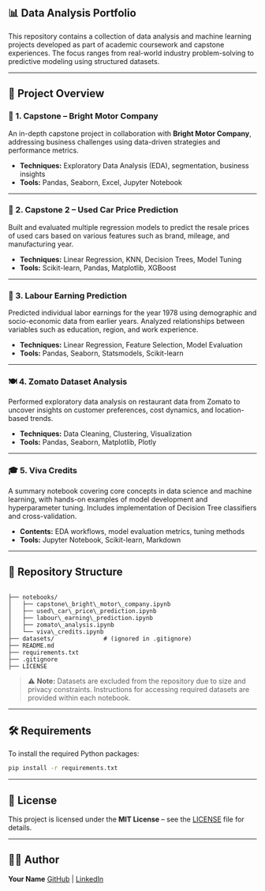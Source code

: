 ## 📊 Data Analysis Portfolio

This repository contains a collection of data analysis and machine learning projects developed as part of academic coursework and capstone experiences. The focus ranges from real-world industry problem-solving to predictive modeling using structured datasets.

---

## 📁 Project Overview

### 🔧 1. **Capstone – Bright Motor Company**
An in-depth capstone project in collaboration with **Bright Motor Company**, addressing business challenges using data-driven strategies and performance metrics.

- **Techniques:** Exploratory Data Analysis (EDA), segmentation, business insights
- **Tools:** Pandas, Seaborn, Excel, Jupyter Notebook

---

### 🚗 2. **Capstone 2 – Used Car Price Prediction**
Built and evaluated multiple regression models to predict the resale prices of used cars based on various features such as brand, mileage, and manufacturing year.

- **Techniques:** Linear Regression, KNN, Decision Trees, Model Tuning
- **Tools:** Scikit-learn, Pandas, Matplotlib, XGBoost

---

### 💼 3. **Labour Earning Prediction**
Predicted individual labor earnings for the year 1978 using demographic and socio-economic data from earlier years. Analyzed relationships between variables such as education, region, and work experience.

- **Techniques:** Linear Regression, Feature Selection, Model Evaluation
- **Tools:** Pandas, Seaborn, Statsmodels, Scikit-learn

---

### 🍽️ 4. **Zomato Dataset Analysis**
Performed exploratory data analysis on restaurant data from Zomato to uncover insights on customer preferences, cost dynamics, and location-based trends.

- **Techniques:** Data Cleaning, Clustering, Visualization
- **Tools:** Pandas, Seaborn, Matplotlib, Plotly

---

### 🎓 5. **Viva Credits**
A summary notebook covering core concepts in data science and machine learning, with hands-on examples of model development and hyperparameter tuning. Includes implementation of Decision Tree classifiers and cross-validation.

- **Contents:** EDA workflows, model evaluation metrics, tuning methods
- **Tools:** Jupyter Notebook, Scikit-learn, Markdown

---

## 📂 Repository Structure

```

├── notebooks/
│   ├── capstone\_bright\_motor\_company.ipynb
│   ├── used\_car\_price\_prediction.ipynb
│   ├── labour\_earning\_prediction.ipynb
│   ├── zomato\_analysis.ipynb
│   └── viva\_credits.ipynb
├── datasets/              # (ignored in .gitignore)
├── README.md
├── requirements.txt
├── .gitignore
├── LICENSE

````

> ⚠️ **Note:** Datasets are excluded from the repository due to size and privacy constraints. Instructions for accessing required datasets are provided within each notebook.

---

## 🛠 Requirements

To install the required Python packages:

```bash
pip install -r requirements.txt
````

---

## 📜 License

This project is licensed under the **MIT License** – see the [LICENSE](LICENSE) file for details.

---

## 🙋‍♂️ Author

**Your Name**
[GitHub](https://github.com/Mowlick) | [LinkedIn](https://www.linkedin.com/in/mowlick-armstrong-2b7946301/) 